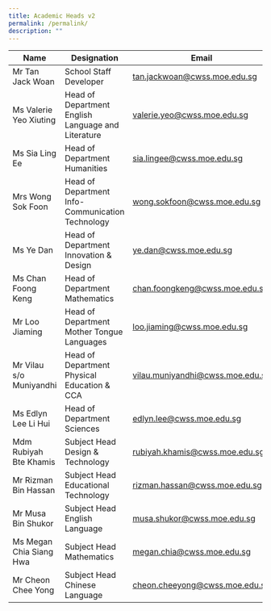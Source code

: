 ```yaml
---
title: Academic Heads v2
permalink: /permalink/
description: ""
---
```

| Name | Designation | Email | 
| -------- | -------- | -------- |
| Mr Tan Jack Woan     | School Staff Developer     | tan.jackwoan@cwss.moe.edu.sg     |
|  Ms Valerie Yeo Xiuting    | Head of Department English Language and Literature | valerie.yeo@cwss.moe.edu.sg    |
| Ms Sia Ling Ee    | Head of Department Humanities | sia.lingee@cwss.moe.edu.sg     |
|  Mrs Wong Sok Foon   | Head of Department Info-Communication Technology |  wong.sokfoon@cwss.moe.edu.sg     |
| Ms Ye Dan     | Head of Department Innovation & Design   | ye.dan@cwss.moe.edu.sg      |
| Ms Chan Foong Keng     | Head of Department Mathematics| chan.foongkeng@cwss.moe.edu.sg|
| Mr Loo Jiaming    |  Head of Department Mother Tongue Languages | loo.jiaming@cwss.moe.edu.sg     |
| Mr Vilau s/o Muniyandhi     | Head of Department Physical Education & CCA | vilau.muniyandhi@cwss.moe.edu.sg     |
| Ms Edlyn Lee Li Hui     |Head of Department Sciences | edlyn.lee@cwss.moe.edu.sg     |
| Mdm Rubiyah Bte Khamis   | Subject Head Design & Technology| rubiyah.khamis@cwss.moe.edu.sg       |
| Mr Rizman Bin Hassan    |  Subject Head Educational Technology    |rizman.hassan@cwss.moe.edu.sg      |
| Mr Musa Bin Shukor   | Subject Head English Language      | musa.shukor@cwss.moe.edu.sg     |
| Ms Megan Chia Siang Hwa    | Subject Head Mathematics    |  megan.chia@cwss.moe.edu.sg    |
| Mr Cheon Chee Yong      | Subject Head Chinese Language  | cheon.cheeyong@cwss.moe.edu.sg     |
